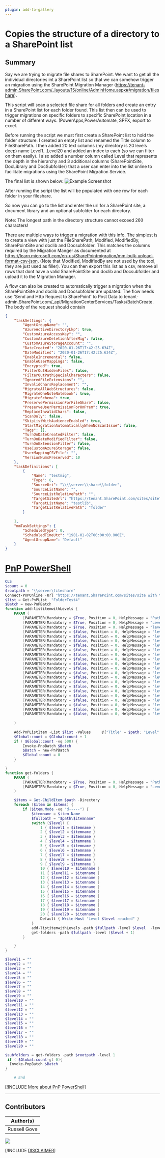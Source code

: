 ```yaml
---
plugin: add-to-gallery
---
```


# Copies the structure of a directory to a SharePoint list

## Summary

Say we are trying to migrate file shares to SharePoint. We want to get all the individual directories int a SharePoint list so that we can somehow trigger an migration using the SharePoint Migration Manager (https://tenant-admin.SharePoint.com/_layouts/15/online/AdminHome.aspx#/migration/fileshare).

This script will scan a selected file share for all folders and create an entry in a SharePoint list for each folder found. This list then can be used to trigger migrations on specific folders to specific SharePoint location in a number of different ways. (PowerApps,PowerAutomate, SPFX, export to excel.

Before running the script we must first create a SharePoint list to hold the folder structure. I created an empty list and renamed the Title column to FileSharePath.
I then added 20 text columns (my directory is 20 levels deep) name Level1...Level20 and added an index to each (so we can filter on them easily). I also added a number column called Level that represents the depth in the hierarchy and 3 additional columns (SharePointSite, DocLibrary and DocSubfolder) that a user can enter into the list online to facilitate migrations using the SharePoint Migration Service.

The final list is shown below:
![Example Screenshot](assets/LISTSTRUCTURE.PNG)

After running the script the list will be populated with one row for each folder in your
fileshare.

So now you can go to the list and enter the url for a SharePoint site, a document library and an optional subfolder for each directory. 

Note: The longest path in the directory structure cannot exceed 260 characters!

There are multiple ways to trigger a migration with this info. The simplest is to create a view with just the FileSharePath, Modified, ModifiedBy, SharePointSite and doclib and Docsubfolder.
This matches the columns required by the Migration Manger as documented at https://learn.microsoft.com/en-us/SharePointmigration/mm-bulk-upload-format-csv-json. (Note that Modified, ModifiedBy are not used by the tool, they are just used as filler). You can then export this list as a csv, remove all rows that dont have a valid SharePointSite and doclib and Docsubfolder and upload it to the Migration Manager.

A flow can also be created to automatically trigger a migration when the SharePointSite and doclib and Docsubfolder are updated. The flow needs use 'Send and Http Request to SharePoint' to Post Data to tenant-admin.SharePoint.com/_api/MigrationCenterServices/Tasks/BatchCreate.
The body of the request should contain 
```json
{
    "taskSettings": {
        "AgentGroupName": "",
        "AzureActiveDirectoryLkp": true,
        "CustomAzureAccessKey": "",
        "CustomAzureDeletionAfterMig": false,
        "CustomAzureStorageAccount": "",
        "DateCreated": "2020-01-26T17:42:25.634Z",
        "DateModified": "2020-01-26T17:42:25.634Z",
        "EnableIncremental": false,
        "EnableUserMappings": false,
        "Encrypted": true,
        "FilterOutHiddenFiles": false,
        "FilterOutPathSpecialCharacters": false,
        "IgnoredFileExtensions": "",
        "InvalidCharsReplacement": "",
        "MigrateAllWebStructures": false,
        "MigrateOneNoteNotebook": true,
        "MigrateSchema": true,
        "PreservePermissionForFileShare": false,
        "PreserveUserPermissionForOnPrem": true,
        "ReplaceInvalidChars": false,
        "ScanOnly": false,
        "SkipListWithAudienceEnabled": true,
        "StartMigrationAutomaticallyWhenNoScanIssue": false,
        "Tags": [],
        "TurnOnDateCreatedFilter": false,
        "TurnOnDateModifiedFilter": false,
        "TurnOnExtensionFilter": false,
        "UseCustomAzureStorage": false,
        "UserMappingCSVFile": "",
        "VersionNumsPreserved": 10
    },
    "taskDefinitions": [
        {
            "Name": "testmig",
            "Type": 0,
            "SourceUri": "\\\\server\\share\\folder",
            "SourceListName": "",
            "SourceListRelativePath": "",
            "TargetSiteUrl": "https://tenant.SharePoint.com/sites/site",
            "TargetListName": "testlib",
            "TargetListRelativePath": "folder"
        }
     
    ],
    "mmTaskSettings": {
        "ScheduledType": 0,
        "ScheduledTimeUtc": "1901-01-02T00:00:00.000Z",
        "AgentGroupName": "Default"
    }
}

```

# [PnP PowerShell](#tab/pnpps)

```powershell
CLS
$count = 0
$rootpath = "\\server\fileshare"
Connect-PnPOnline -Url "https://tenant.SharePoint.com/sites/site with the targetlist" -Interactive
$list = Get-PnPList  "FolderTest4"
$Batch = new-PnPBatch
function add-listitemwithLevels {
    PARAM (
        [PARAMETER(Mandatory = $True, Position = 0, HelpMessage = "Path")][String]$path,
        [PARAMETER(Mandatory = $True, Position = 0, HelpMessage = "Level")][String]$level,
        [PARAMETER(Mandatory = $True, Position = 0, HelpMessage = "level1")][String]$level1,
        [PARAMETER(Mandatory = $false, Position = 0, HelpMessage = "level2")][String]$level2,
        [PARAMETER(Mandatory = $false, Position = 0, HelpMessage = "level3")][String]$level3,
        [PARAMETER(Mandatory = $false, Position = 0, HelpMessage = "level4")][String]$level4,
        [PARAMETER(Mandatory = $false, Position = 0, HelpMessage = "level5")][String]$level5,
        [PARAMETER(Mandatory = $false, Position = 0, HelpMessage = "level6")][String]$level6,
        [PARAMETER(Mandatory = $false, Position = 0, HelpMessage = "level7")][String]$level7,
        [PARAMETER(Mandatory = $false, Position = 0, HelpMessage = "level8")][String]$level8,
        [PARAMETER(Mandatory = $false, Position = 0, HelpMessage = "level9")][String]$level9,
        [PARAMETER(Mandatory = $false, Position = 0, HelpMessage = "level10")][String]$level10,
        [PARAMETER(Mandatory = $false, Position = 0, HelpMessage = "level11")][String]$level11,
        [PARAMETER(Mandatory = $false, Position = 0, HelpMessage = "level12")][String]$level12,
        [PARAMETER(Mandatory = $false, Position = 0, HelpMessage = "level13")][String]$level13,
        [PARAMETER(Mandatory = $false, Position = 0, HelpMessage = "level14")][String]$level14,
        [PARAMETER(Mandatory = $false, Position = 0, HelpMessage = "level15")][String]$level15,
        [PARAMETER(Mandatory = $false, Position = 0, HelpMessage = "level16")][String]$level16,
        [PARAMETER(Mandatory = $false, Position = 0, HelpMessage = "level17")][String]$level17,
        [PARAMETER(Mandatory = $false, Position = 0, HelpMessage = "level18")][String]$level18,
        [PARAMETER(Mandatory = $false, Position = 0, HelpMessage = "level19")][String]$level19,
        [PARAMETER(Mandatory = $false, Position = 0, HelpMessage = "level20")][String]$level20
    
    )
   
    Add-PnPListItem -List $list -Values     @{"Title" = $path; "Level" = $level; "Level1" = $level1; "Level2" = $level2; "Level3" = $level3; "Level4" = $level4; "Level5" = $level5; "Level6" = $level6; "Level7" = $level7; "Level8" = $level8; "Level9" = $level9; "Level10" = $level10; "Level11" = $level11; "Level12" = $level12; "Level13" = $level13; "Level14" = $level14; "Level15" = $level15; "Level16" = $level16; "Level17" = $level17; "Level18" = $level18; "Level19" = $level19; "Level20" = $level20 } -Batch $Batch
    $Global:count = $Global:count + 1
    if ( $Global:count -eq 500) {
        Invoke-PnpBatch $Batch
        $Batch = new-PnPBatch
        $Global:count = 0
    }

}
function get-folders {
    PARAM (
        [PARAMETER(Mandatory = $True, Position = 0, HelpMessage = "Path")][String]$path,
        [PARAMETER(Mandatory = $True, Position = 0, HelpMessage = "Level")][Int32]$level
    )

    $items = Get-ChildItem $path -Directory
    foreach ($item in $items) {
        if ($item.Mode -eq "d-----") {
            $itemname = $item.Name
            $fullpath = "$path\$itemname"
            switch ($level) {
                1 { $level1 = $itemname }
                2 { $level2 = $itemname }
                3 { $level3 = $itemname }
                4 { $level4 = $itemname }
                5 { $level5 = $itemname }
                6 { $level6 = $itemname }
                7 { $level7 = $itemname }
                8 { $level8 = $itemname }
                9 { $level9 = $itemname }
                10 { $level10 = $itemname }
                11 { $level11 = $itemname }
                12 { $level12 = $itemname }
                13 { $level13 = $itemname }
                14 { $level14 = $itemname }
                15 { $level15 = $itemname }
                16 { $level16 = $itemname }
                17 { $level17 = $itemname }
                18 { $level18 = $itemname }
                19 { $level19 = $itemname }
                20 { $level20 = $itemname }
                Default { Write-Host "Level $level reached" }
            }
            add-listitemwithLevels -path $fullpath -level $level  -level1 $level1  -level2 $level2  -level3 $level3  -level4 $level4  -level5 $level5  -level6 $level6  -level7 $level7  -level8 $level8  -level9 $level9  -level10 $level10  -level11 $level11  -level12 $level12  -level13 $level13  -level14 $level14 -level15 $level15  -level16 $level16  -level17 $level17  -level18 $level18  -level19 $level19  -level20 $level20 
            get-folders -path $fullpath -level ($level + 1) 
        }

    }
}

$level1 = ""
$level2 = ""
$level3 = ""
$level4 = ""
$level5 = ""
$level6 = ""
$level7 = ""
$level8 = ""
$level9 = ""
$level10 = ""
$level11 = ""
$level12 = ""
$level13 = ""
$level14 = ""
$level15 = ""
$level16 = ""
$level17 = ""
$level18 = ""
$level19 = ""
$level20 = ""

$subfolders = get-folders -path $rootpath -level 1
 if ( $Global:count-gt 0){
  Invoke-PnpBatch $Batch
}

    # End

```
[!INCLUDE [More about PnP PowerShell](../../docfx/includes/MORE-PNPPS.md)]
***

## Contributors

| Author(s) |
|-----------|
| Russell Gove |


<img src="https://m365-visitor-stats.azurewebsites.net/script-samples/scripts/spo-copy-directory-structure-to-sharepoint-list?labelText=Visitors" class="img-visitor" aria-hidden="true" />



[!INCLUDE [DISCLAIMER](../../docfx/includes/DISCLAIMER.md)]
